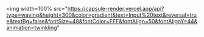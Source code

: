 <img width=100% src="https://capsule-render.vercel.app/api?type=waving&height=300&color=gradient&text=Input%20text&reversal=true&textBg=false&fontSize=48&fontColor=FFF&fontAlign=50&fontAlignY=44&animation=twinkling"
